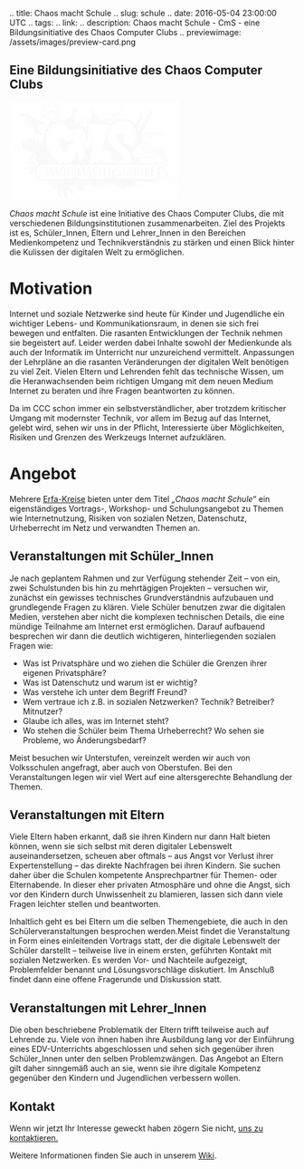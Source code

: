 .. title: Chaos macht Schule
.. slug: schule
.. date: 2016-05-04 23:00:00 UTC
.. tags:
.. link:
.. description: Chaos macht Schule - CmS - eine Bildungsinitiative des Chaos Computer Clubs
.. previewimage: /assets/images/preview-card.png

## Eine Bildungsinitiative des Chaos Computer Clubs

![Chaos macht Schule](/files/images/CmS.png)

*Chaos macht Schule* ist eine Initiative des Chaos Computer Clubs, die mit verschiedenen Bildungsinstitutionen zusammenarbeiten. Ziel des Projekts ist es, Schüler_Innen, Eltern und Lehrer_Innen in den Bereichen Medienkompetenz und Technikverständnis zu stärken und einen Blick hinter die Kulissen der digitalen Welt zu ermöglichen. 

# Motivation
Internet und soziale Netzwerke sind heute für Kinder und Jugendliche ein wichtiger Lebens- und Kommunikationsraum, in denen sie sich frei bewegen und entfalten. Die rasanten Entwicklungen der Technik nehmen sie begeistert auf. Leider werden dabei Inhalte sowohl der Medienkunde als auch der Informatik im Unterricht nur unzureichend vermittelt. Anpassungen der Lehrpläne an die rasanten Veränderungen der digitalen Welt benötigen zu viel Zeit. Vielen Eltern und Lehrenden fehlt das technische Wissen, um die Heranwachsenden beim richtigen Umgang mit dem neuen Medium Internet zu beraten und ihre Fragen beantworten zu können.

Da im CCC schon immer ein selbstverständlicher, aber trotzdem kritischer Umgang mit modernster Technik, vor allem im Bezug auf das Internet, gelebt wird, sehen wir uns in der Pflicht, Interessierte über Möglichkeiten, Risiken und Grenzen des Werkzeugs Internet aufzuklären. 

# Angebot
Mehrere [Erfa-Kreise](http://ccc.de/de/club/erfas) bieten unter dem Titel *„Chaos macht Schule*“ ein eigenständiges Vortrags-, Workshop- und Schulungsangebot zu Themen wie Internetnutzung, Risiken von sozialen Netzen, Datenschutz, Urheberrecht im Netz und verwandten Themen an.

## Veranstaltungen mit Schüler_Innen
Je nach geplantem Rahmen und zur Verfügung stehender Zeit – von ein, zwei Schulstunden bis hin zu mehrtägigen Projekten – versuchen wir, zunächst ein gewisses technisches Grundverständnis aufzubauen und grundlegende Fragen zu klären. Viele Schüler benutzen zwar die digitalen Medien, verstehen aber nicht die komplexen technischen Details, die eine mündige Teilnahme am Internet erst ermöglichen. Darauf aufbauend besprechen wir dann die deutlich wichtigeren, hinterliegenden sozialen Fragen wie:

* Was ist Privatsphäre und wo ziehen die Schüler die Grenzen ihrer eigenen Privatsphäre?
* Was ist Datenschutz und warum ist er wichtig?
* Was verstehe ich unter dem Begriff Freund?
* Wem vertraue ich z.B. in sozialen Netzwerken? Technik? Betreiber? Mitnutzer? 
* Glaube ich alles, was im Internet steht?
* Wo stehen die Schüler beim Thema Urheberrecht? Wo sehen sie Probleme, wo Änderungsbedarf?

Meist besuchen wir Unterstufen, vereinzelt werden wir auch von Volksschulen angefragt, aber auch von Oberstufen. Bei den Veranstaltungen legen wir viel Wert auf eine altersgerechte Behandlung der Themen.

## Veranstaltungen mit Eltern
Viele Eltern haben erkannt, daß sie ihren Kindern nur dann Halt bieten können, wenn sie sich selbst mit deren digitaler Lebenswelt auseinandersetzen, scheuen aber oftmals – aus Angst vor Verlust ihrer Expertenstellung – das direkte Nachfragen bei ihren Kindern. Sie suchen daher über die Schulen kompetente Ansprechpartner für Themen- oder Elternabende. In dieser eher privaten Atmosphäre und ohne die Angst, sich vor den Kindern durch Unwissenheit zu blamieren, lassen sich dann viele Fragen leichter stellen und beantworten.

Inhaltlich geht es bei Eltern um die selben Themengebiete, die auch in den Schülerveranstaltungen besprochen werden.Meist findet die Veranstaltung in Form eines einleitenden Vortrags statt, der die digitale Lebenswelt der Schüler darstellt – teilweise live in einem ersten, geführten Kontakt mit sozialen Netzwerken. Es werden Vor- und Nachteile aufgezeigt, Problemfelder benannt und Lösungsvorschläge diskutiert. Im Anschluß findet dann eine offene Fragerunde und Diskussion statt.

## Veranstaltungen mit Lehrer_Innen
Die oben beschriebene Problematik der Eltern trifft teilweise auch auf Lehrende zu. Viele von ihnen haben ihre Ausbildung lang vor der Einführung eines EDV-Unterrichts abgeschlossen und sehen sich gegenüber ihren Schüler_Innen unter den selben Problemzwängen. Das Angebot an Eltern gilt daher sinngemäß auch an sie, wenn sie ihre digitale Kompetenz gegenüber den Kindern und Jugendlichen verbessern wollen.


## Kontakt
Wenn wir jetzt Ihr Interesse geweckt haben zögern Sie nicht, [uns zu kontaktieren.](mailto:schule@c3w.at)

Weitere Informationen finden Sie auch in unserem [Wiki](https://projekte.c3w.at/chaos_macht_schule).

